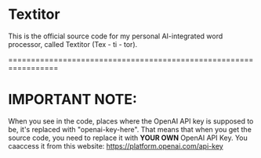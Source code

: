 # Textitor
This is the official source code for my personal AI-integrated word processor, called Textitor (Tex - ti - tor).

=================================================================
# IMPORTANT NOTE:
When you see in the code, places where the OpenAI API key is supposed to be, it's replaced with "openai-key-here". That means that when you get the source code, you need to replace it with **YOUR OWN** OpenAI API Key. You caaccess it from this website: https://platform.openai.com/api-key
